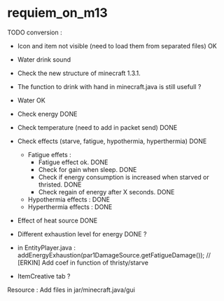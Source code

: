 requiem_on_m13
===============

TODO conversion :
- Icon and item not visible (need to load them from separated files) OK
- Water drink sound
- Check the new structure of minecraft 1.3.1. 
- The function to drink with hand in minecraft.java is still usefull ?
- Water OK
- Check energy DONE
- Check temperature (need to add in packet send) DONE
- Check effects (starve, fatigue, hypothermia, hyperthermia) DONE
	* Fatigue effets : 
		* Fatigue effect ok.  DONE
		* Check for gain when sleep. DONE
		* Check if energy consumption is increased when starved or thristed. DONE
		* Check regain of energy after X seconds. DONE
	* Hypothermia effects : DONE
	* Hyperthermia effects : DONE

- Effect of heat source	 DONE
- Different exhaustion level for energy DONE ?
- in EntityPlayer.java : addEnergyExhaustion(par1DamageSource.getFatigueDamage()); // [ERKIN] Add coef in function of thristy/starve
- ItemCreative tab ?

Resource :
Add files in jar/minecraft.java/gui
